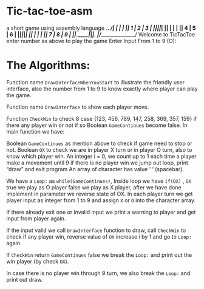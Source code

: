 # Tic-tac-toe-asm
a short game using assembly language
 ._________________.
 /|     |     |     |
 ||  1  |  2  |  3  |
 ||_____|_____|_____|
 ||     |     |     |
 ||  4  |  5  |  6  |
 ||_____|_____|_____|
 ||     |     |     |
 ||  7  |  8  |  9  |
 ||.____|_____|_____|.
 |/_________________/
Welcome to TicTacToe enter number as above to play the game
Enter Input From 1 to 9 (O):

# The Algorithms:
Function name `DrawInterfaceWhenYouStart` to illustrate the friendly user interface, also the number from 1 to 9 to know exactly where player can play the game.
  
Function name `DrawInterface` to show each player move.
 
Function `CheckWin` to check 8 case {123, 456, 789, 147, 258, 369, 357, 159} if there any player win or not if so Boolean `GameContinues` become false.
In main function we have:

Boolean `GameContinues` as mention above to check if game need to stop or not.
Boolean `OX` to check we are in player X turn or in player O turn, also to know which player win.
An integer i = 0, we count up to 1 each time a player make a movement until 9 if there is no player win we jump out loop, print “draw” and exit program
An array of character has value ‘ ‘ (spacebar).
  
We have a `Loop:`  as `while(GameContinues)`, Inside loop we have `if(OX)` , `OX` true we play as O player false we play as X player, after we have done implement in parameter we reverse state of  OX.
In each player turn we get player input as integer from 1 to 9 and assign `X` or `O` into the character array.
 
If there already exit one or invalid input we print a warning to player and get input from player again.
 
If the input valid we call `DrawInterface` function to draw, call `CheckWin` to check if any player win, reverse value of `OX` increase i by 1 and  go to `Loop:`   again.
 
If `CheckWin` return `GameContinues` false we break the `Loop:`  and print out the win player (by check `OX`).
 
In case there is no player win through 9 turn, we also break the `Loop:`  and print out draw.
 
